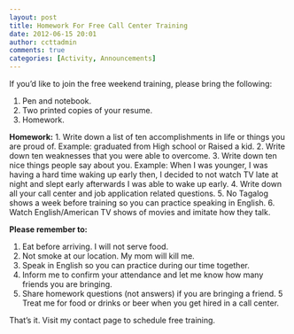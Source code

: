 ```yaml
---
layout: post
title: Homework For Free Call Center Training
date: 2012-06-15 20:01
author: ccttadmin
comments: true
categories: [Activity, Announcements]
---
```

If you’d like to join the free weekend training, please bring the following:
<ol>
<li>Pen and notebook.</li>
<li>Two printed copies of your resume.</li>
<li>Homework.</li>
</ol>
<strong>Homework:</strong>
1. Write down a list of ten accomplishments in life or things you are proud of.
Example: graduated from High school or Raised a kid.
2. Write down ten weaknesses that you were able to overcome.
3. Write down ten nice things people say about you.
Example: When I was younger, I was having a hard time waking up early then, I decided to not watch TV late at night and slept early afterwards I was able to wake up early.
4. Write down all your call center and job application related questions.
5. No Tagalog shows a week before training so you can practice speaking in English.
6. Watch English/American TV shows of movies and imitate how they talk.</p>

<strong>Please remember to:</strong>
1. Eat before arriving. I will not serve food.
2. Not smoke at our location. My mom will kill me.
3. Speak in English so you can practice during our time together.
4. Inform me to confirm your attendance and let me know how many friends you are bringing.
5. Share homework questions (not answers) if you are bringing a friend.
5 Treat me for food or drinks or beer when you get hired in a call center.

That’s it. Visit my contact page to schedule free training.
